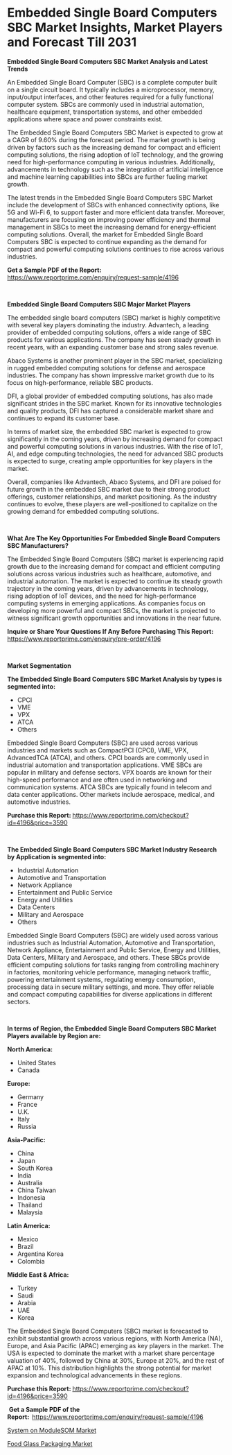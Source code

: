 <p><h1>Embedded Single Board Computers SBC Market Insights, Market Players and Forecast Till 2031</h1></p><p><strong>Embedded Single Board Computers SBC Market Analysis and Latest Trends</strong></p>
<p><p>An Embedded Single Board Computer (SBC) is a complete computer built on a single circuit board. It typically includes a microprocessor, memory, input/output interfaces, and other features required for a fully functional computer system. SBCs are commonly used in industrial automation, healthcare equipment, transportation systems, and other embedded applications where space and power constraints exist.</p><p>The Embedded Single Board Computers SBC Market is expected to grow at a CAGR of 9.60% during the forecast period. The market growth is being driven by factors such as the increasing demand for compact and efficient computing solutions, the rising adoption of IoT technology, and the growing need for high-performance computing in various industries. Additionally, advancements in technology such as the integration of artificial intelligence and machine learning capabilities into SBCs are further fueling market growth.</p><p>The latest trends in the Embedded Single Board Computers SBC Market include the development of SBCs with enhanced connectivity options, like 5G and Wi-Fi 6, to support faster and more efficient data transfer. Moreover, manufacturers are focusing on improving power efficiency and thermal management in SBCs to meet the increasing demand for energy-efficient computing solutions. Overall, the market for Embedded Single Board Computers SBC is expected to continue expanding as the demand for compact and powerful computing solutions continues to rise across various industries.</p></p>
<p><strong>Get a Sample PDF of the Report:&nbsp;</strong> <a href="https://www.reportprime.com/enquiry/request-sample/4196">https://www.reportprime.com/enquiry/request-sample/4196</a></p>
<p>&nbsp;</p>
<p><strong>Embedded Single Board Computers SBC Major Market Players</strong></p>
<p><p>The embedded single board computers (SBC) market is highly competitive with several key players dominating the industry. Advantech, a leading provider of embedded computing solutions, offers a wide range of SBC products for various applications. The company has seen steady growth in recent years, with an expanding customer base and strong sales revenue.</p><p>Abaco Systems is another prominent player in the SBC market, specializing in rugged embedded computing solutions for defense and aerospace industries. The company has shown impressive market growth due to its focus on high-performance, reliable SBC products.</p><p>DFI, a global provider of embedded computing solutions, has also made significant strides in the SBC market. Known for its innovative technologies and quality products, DFI has captured a considerable market share and continues to expand its customer base.</p><p>In terms of market size, the embedded SBC market is expected to grow significantly in the coming years, driven by increasing demand for compact and powerful computing solutions in various industries. With the rise of IoT, AI, and edge computing technologies, the need for advanced SBC products is expected to surge, creating ample opportunities for key players in the market.</p><p>Overall, companies like Advantech, Abaco Systems, and DFI are poised for future growth in the embedded SBC market due to their strong product offerings, customer relationships, and market positioning. As the industry continues to evolve, these players are well-positioned to capitalize on the growing demand for embedded computing solutions.</p></p>
<p>&nbsp;</p>
<p><strong>What Are The Key Opportunities For Embedded Single Board Computers SBC Manufacturers?</strong></p>
<p><p>The Embedded Single Board Computers (SBC) market is experiencing rapid growth due to the increasing demand for compact and efficient computing solutions across various industries such as healthcare, automotive, and industrial automation. The market is expected to continue its steady growth trajectory in the coming years, driven by advancements in technology, rising adoption of IoT devices, and the need for high-performance computing systems in emerging applications. As companies focus on developing more powerful and compact SBCs, the market is projected to witness significant growth opportunities and innovations in the near future.</p></p>
<p><strong>Inquire or Share Your Questions If Any Before Purchasing This Report:</strong> <a href="https://www.reportprime.com/enquiry/pre-order/4196">https://www.reportprime.com/enquiry/pre-order/4196</a></p>
<p>&nbsp;</p>
<p><strong>Market Segmentation</strong></p>
<p><strong>The Embedded Single Board Computers SBC Market Analysis by types is segmented into:</strong></p>
<p><ul><li>CPCI</li><li>VME</li><li>VPX</li><li>ATCA</li><li>Others</li></ul></p>
<p><p>Embedded Single Board Computers (SBC) are used across various industries and markets such as CompactPCI (CPCI), VME, VPX, AdvancedTCA (ATCA), and others. CPCI boards are commonly used in industrial automation and transportation applications. VME SBCs are popular in military and defense sectors. VPX boards are known for their high-speed performance and are often used in networking and communication systems. ATCA SBCs are typically found in telecom and data center applications. Other markets include aerospace, medical, and automotive industries.</p></p>
<p><strong>Purchase this Report:&nbsp;</strong><a href="https://www.reportprime.com/checkout?id=4196&price=3590">https://www.reportprime.com/checkout?id=4196&price=3590</a></p>
<p>&nbsp;</p>
<p><strong>The Embedded Single Board Computers SBC Market Industry Research by Application is segmented into:</strong></p>
<p><ul><li>Industrial Automation</li><li>Automotive and Transportation</li><li>Network Appliance</li><li>Entertainment and Public Service</li><li>Energy and Utilities</li><li>Data Centers</li><li>Military and Aerospace</li><li>Others</li></ul></p>
<p><p>Embedded Single Board Computers (SBC) are widely used across various industries such as Industrial Automation, Automotive and Transportation, Network Appliance, Entertainment and Public Service, Energy and Utilities, Data Centers, Military and Aerospace, and others. These SBCs provide efficient computing solutions for tasks ranging from controlling machinery in factories, monitoring vehicle performance, managing network traffic, powering entertainment systems, regulating energy consumption, processing data in secure military settings, and more. They offer reliable and compact computing capabilities for diverse applications in different sectors.</p></p>
<p>&nbsp;</p>
<p><strong>In terms of Region, the Embedded Single Board Computers SBC Market Players available by Region are:</strong></p>
<p>
    <p> <strong> North America: </strong>
        <ul>
            <li>United States</li>
            <li>Canada</li>
        </ul>
        </p> 
    <p> <strong> Europe: </strong>
        <ul>
            <li>Germany</li>
            <li>France</li>
            <li>U.K.</li>
            <li>Italy</li>
            <li>Russia</li>
        </ul>
        </p> 
    <p> <strong> Asia-Pacific: </strong>
        <ul>
            <li>China</li>
            <li>Japan</li>
            <li>South Korea</li>
            <li>India</li>
            <li>Australia</li>
            <li>China Taiwan</li>
            <li>Indonesia</li>
            <li>Thailand</li>
            <li>Malaysia</li>
        </ul>
        </p> 
    <p> <strong> Latin America: </strong>
        <ul>
            <li>Mexico</li>
            <li>Brazil</li>
            <li>Argentina Korea</li>
            <li>Colombia</li>
        </ul>
        </p> 
    <p> <strong> Middle East & Africa: </strong>
        <ul>
            <li>Turkey</li>
            <li>Saudi</li>
            <li>Arabia</li>
            <li>UAE</li>
            <li>Korea</li>
        </ul>
    </p>
    </p>
<p><p>The Embedded Single Board Computers (SBC) market is forecasted to exhibit substantial growth across various regions, with North America (NA), Europe, and Asia Pacific (APAC) emerging as key players in the market. The USA is expected to dominate the market with a market share percentage valuation of 40%, followed by China at 30%, Europe at 20%, and the rest of APAC at 10%. This distribution highlights the strong potential for market expansion and technological advancements in these regions.</p></p>
<p><strong>Purchase this Report: </strong><a href="https://www.reportprime.com/checkout?id=4196&price=3590">https://www.reportprime.com/checkout?id=4196&price=3590</a></p>
<p>&nbsp;<strong>Get a Sample PDF of the Report:&nbsp;&nbsp;</strong><a href="https://www.reportprime.com/enquiry/request-sample/4196">https://www.reportprime.com/enquiry/request-sample/4196</a></p>
<p><strong></strong></p>
<p><p><a href="https://github.com/ashepherd82/Market-Research-Report-List-3/blob/main/system-on-modulesom-market.md">System on ModuleSOM Market</a></p><p><a href="https://chivalrous-flock-a86.notion.site/Food-Glass-Packaging-Market-Size-Focuses-on-Market-Dynamics-In-Depth-Analysis-and-Future-Projection-5f8132020e1541e4b1fd6ee28e83e1a1">Food Glass Packaging Market</a></p></p>